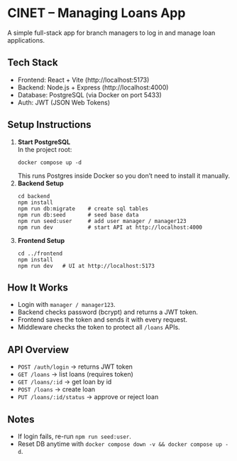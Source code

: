 <h1>CINET – Managing Loans App</h1>
<p>A simple full-stack app for branch managers to log in and manage loan applications.</p>

<h2>Tech Stack</h2>
<ul>
  <li>Frontend: React + Vite (http://localhost:5173)</li>
  <li>Backend: Node.js + Express (http://localhost:4000)</li>
  <li>Database: PostgreSQL (via Docker on port 5433)</li>
  <li>Auth: JWT (JSON Web Tokens)</li>
</ul>

<h2>Setup Instructions</h2>
<ol>
  <li><strong>Start PostgreSQL</strong><br>
    In the project root:
    <pre><code>docker compose up -d</code></pre>
    This runs Postgres inside Docker so you don’t need to install it manually.
  </li>

  <li><strong>Backend Setup</strong><br>
    <pre><code>cd backend
npm install
npm run db:migrate    # create sql tables
npm run db:seed       # seed base data
npm run seed:user     # add user manager / manager123
npm run dev           # start API at http://localhost:4000</code></pre>

  <li><strong>Frontend Setup</strong><br>
    <pre><code>cd ../frontend
npm install
npm run dev   # UI at http://localhost:5173</code></pre>
  </li>
</ol>

<h2>How It Works</h2>
<ul>
  <li>Login with <code>manager / manager123</code>.</li>
  <li>Backend checks password (bcrypt) and returns a JWT token.</li>
  <li>Frontend saves the token and sends it with every request.</li>
  <li>Middleware checks the token to protect all <code>/loans</code> APIs.</li>
</ul>

<h2>API Overview</h2>
<ul>
  <li><code>POST /auth/login</code> → returns JWT token</li>
  <li><code>GET /loans</code> → list loans (requires token)</li>
  <li><code>GET /loans/:id</code> → get loan by id</li>
  <li><code>POST /loans</code> → create loan</li>
  <li><code>PUT /loans/:id/status</code> → approve or reject loan</li>
</ul>

<h2>Notes</h2>
<ul>
  <li>If login fails, re-run <code>npm run seed:user</code>.</li>
  <li>Reset DB anytime with <code>docker compose down -v &amp;&amp; docker compose up -d</code>.</li>
</ul>
